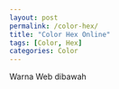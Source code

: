```yaml
---
layout: post
permalink: /color-hex/
title: "Color Hex Online"
tags: [Color, Hex]
categories: Color
---
```


Warna Web dibawah
